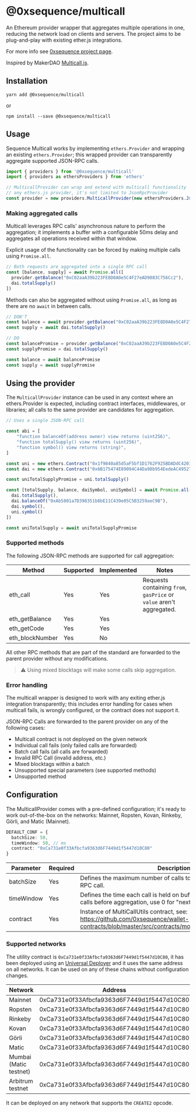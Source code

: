 @0xsequence/multicall
=====================

An Ethereum provider wrapper that aggregates multiple operations in one, reducing the network load on clients and servers. The project aims to be plug-and-play with existing ether.js integrations.

For more info see [0xsequence project page](https://github.com/0xsequence/sequence.js).

Inspired by MakerDAO [Multicall.js](https://github.com/makerdao/multicall.js).

## Installation

`yarn add @0xsequence/multicall`

or

`npm install --save @0xsequence/multicall`

## Usage

Sequence Multicall works by implementing `ethers.Provider` and wrapping an existing `ethers.Provider`; this wrapped provider can transparently aggregate supported JSON-RPC calls.

```ts
import { providers } from '@0xsequence/multicall'
import { providers as ethersProviders } from 'ethers'

// MulticallProvider can wrap and extend with multicall functionality
// any ethers.js provider, it's not limited to JsonRpcProvider
const provider = new providers.MulticallProvider(new ethersProviders.JsonRpcProvider("https://cloudflare-eth.com/"))
```

### Making aggregated calls

Multicall leverages RPC calls' asynchronous nature to perform the aggregation; it implements a buffer with a configurable 50ms delay and aggregates all operations received within that window.

Explicit usage of the functionality can be forced by making multiple calls using `Promise.all`.

```ts
// Both requests are aggregated into a single RPC call
const [balance, supply] = await Promise.all([
  provider.getBalance("0xC02aaA39b223FE8D0A0e5C4F27eAD9083C756Cc2"),
  dai.totalSupply()
])
```

Methods can also be aggregated without using `Promise.all`, as long as there are no `await` in between calls.

```ts
// DON'T
const balance = await provider.getBalance("0xC02aaA39b223FE8D0A0e5C4F27eAD9083C756Cc2")
const supply = await dai.totalSupply()

// DO
const balancePromise = provider.getBalance("0xC02aaA39b223FE8D0A0e5C4F27eAD9083C756Cc2")
const supplyPromise = dai.totalSupply()

const balance = await balancePromise
const supply = await supplyPromise
```

## Using the provider

The `MulticallProvider` instance can be used in any context where an ethers.Provider is expected, including contract interfaces, middlewares, or libraries; all calls to the same provider are candidates for aggregation.

```ts
// Uses a single JSON-RPC call

const abi = [
    "function balanceOf(address owner) view returns (uint256)",
    "function totalSupply() view returns (uint256)",
    "function symbol() view returns (string)",
]

const uni = new ethers.Contract("0x1f9840a85d5aF5bf1D1762F925BDADdC4201F984", abi, provider)
const dai = new ethers.Contract("0x6B175474E89094C44Da98b954EedeAC495271d0F", abi, provider)

const uniTotalSupplyPromise = uni.totalSupply()

const [totalSupply, balance, daiSymbol, uniSymbol] = await Promise.all([
  dai.totalSupply(),
  dai.balanceOf("0xAb5801a7D398351b8bE11C439e05C5B3259aeC9B"),
  dai.symbol(),
  uni.symbol()
])

const uniTotalSupply = await uniTotalSupplyPromise
```

### Supported methods

The following JSON-RPC methods are supported for call aggregation:

| Method          | Supported | Implemented | Notes                                                                |
|-----------------|-----------|-------------|----------------------------------------------------------------------|
| eth_call        | Yes       | Yes         | Requests containing `from`, `gasPrice` or `value` aren't aggregated. |
| eth_getBalance  | Yes       | Yes         |                                                                      |
| eth_getCode     | Yes       | Yes         |                                                                      |
| eth_blockNumber | Yes       | No          |                                                                      |

All other RPC methods that are part of the standard are forwarded to the parent provider without any modifications.

> ⚠️ Using mixed blocktags will make some calls skip aggregation.

### Error handling

The multicall wrapper is designed to work with any exiting ether.js integration transparently; this includes error handling for cases when multicall fails, is wrongly configured, or the contract does not support it.

JSON-RPC Calls are forwarded to the parent provider on any of the following cases:

- Multicall contract is not deployed on the given network
- Individual call fails (only failed calls are forwarded)
- Batch call fails (all calls are forwarded)
- Invalid RPC Call (invalid address, etc.)
- Mixed blocktags within a batch
- Unsupported special parameters (see supported methods)
- Unsupported method

## Configuration

The MulticallProvider comes with a pre-defined configuration; it's ready to work out-of-the-box on the networks: Mainnet, Ropsten, Kovan, Rinkeby, Görli, and Matic (Mainnet).

```ts
DEFAULT_CONF = {
  batchSize: 50,
  timeWindow: 50, // ms
  contract: "0xCa731e0f33Afbcfa9363d6F7449d1f5447d10C80"
}
```
| Parameter  | Required | Description                                                                                                                                  |
|------------|----------|----------------------------------------------------------------------------------------------------------------------------------------------|
| batchSize  | Yes      | Defines the maximum number of calls to batch into a single JSON-RPC call.                                                                    |
| timeWindow | Yes      | Defines the time each call is held on buffer waiting for subsequent calls before aggregation, use 0 for "next js tick".                      |
| contract   | Yes      | Instance of MultiCallUtils contract, see: https://github.com/0xsequence/wallet-contracts/blob/master/src/contracts/modules/utils/MultiCallUtils.sol. |

### Supported networks

The utility contract is `0xCa731e0f33Afbcfa9363d6F7449d1f5447d10C80`, it has been deployed using an [Universal Deployer](https://gist.github.com/Agusx1211/de05dabf918d448d315aa018e2572031) and it uses the same address on all networks. It can be used on any of these chains without configuration changes.

| Network                | Address                                    | Deployed |
|------------------------|--------------------------------------------|----------|
| Mainnet                | 0xCa731e0f33Afbcfa9363d6F7449d1f5447d10C80 | Yes      |
| Ropsten                | 0xCa731e0f33Afbcfa9363d6F7449d1f5447d10C80 | Yes      |
| Rinkeby                | 0xCa731e0f33Afbcfa9363d6F7449d1f5447d10C80 | Yes      |
| Kovan                  | 0xCa731e0f33Afbcfa9363d6F7449d1f5447d10C80 | Yes      |
| Görli                  | 0xCa731e0f33Afbcfa9363d6F7449d1f5447d10C80 | Yes      |
| Matic                  | 0xCa731e0f33Afbcfa9363d6F7449d1f5447d10C80 | Yes      |
| Mumbai (Matic testnet) | 0xCa731e0f33Afbcfa9363d6F7449d1f5447d10C80 | Yes      |
| Arbitrum testnet       | 0xCa731e0f33Afbcfa9363d6F7449d1f5447d10C80 | Yes      |

It can be deployed on any network that supports the `CREATE2` opcode.
